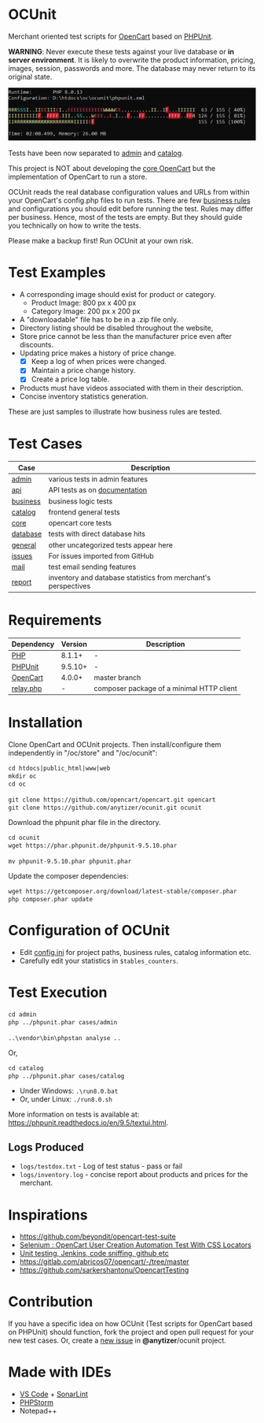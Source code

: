 # OCUnit

Merchant oriented test scripts for [OpenCart](https://github.com/opencart/opencart/) based on [PHPUnit](https://phpunit.de).

__WARNING__: Never execute these tests against your live database or __in server environment__.
It is likely to overwrite the  product information, pricing, images, session, passwords and more.
The database may never return to its original state.

![Sample Output](sample-output.png)

Tests have been now separated to [admin](./admin/cases/admin) and [catalog](catalog/cases/catalog).

This project is NOT about developing the [core OpenCart](https://github.com/opencart/opencart) but the implementation
of OpenCart to run a store.

OCUnit reads the real database configuration values and URLs from within your OpenCart's config.php files to run tests.
There are few [business rules](config.ini) and configurations you should edit before running the test.
Rules may differ per business. Hence, most of the tests are empty.
But they should guide you technically on how to write the tests.

Please make a backup first! Run OCUnit at your own risk.

# Test Examples

* A corresponding image should exist for product or category.
    * Product Image: 800 px x 400 px
    * Category Image: 200 px x 200 px
* A "downloadable" file has to be in a .zip file only.
* Directory listing should be disabled throughout the website,
* Store price cannot be less than the manufacturer price even after discounts.
* Updating price makes a history of price change.
  * [x] Keep a log of when prices were changed.
  * [x] Maintain a price change history.
  * [x] Create a price log table.
* Products must have videos associated with them in their description.
* Concise inventory statistics generation.

These are just samples to illustrate how business rules are tested.

# Test Cases

Case                       | Description
---------------------------|---------------------------------
[admin](admin/cases/admin)       | various tests in admin features
[api](catalog/cases/api)           | API tests as on [documentation](https://docs.opencart.com/en-gb/system/users/api/)
[business](catalog/cases/business) | business logic tests
[catalog](catalog/cases/catalog)   | frontend general tests
[core](catalog/cases/core)         | opencart core tests
[database](catalog/cases/database) | tests with direct database hits
[general](catalog/cases/general)   | other uncategorized tests appear here
[issues](catalog/cases/issues)     | For issues imported from GitHub
[mail](catalog/cases/mail)         | test email sending features
[report](catalog/cases/report)     | inventory and database statistics from merchant's perspectives

# Requirements

Dependency                     | Version                       | Description
-------------------------------|-------------------------------|---------------------
[PHP](https://www.php.net/)    | 8.1.1+                        | -
[PHPUnit](https://phpunit.de/) | 9.5.10+                       | -
[OpenCart](https://github.com/opencart/opencart)               | 4.0.0+ | master branch
[relay.php](https://packagist.org/packages/anytizer/relay.php) | -      | composer package of a minimal HTTP client

# Installation

Clone OpenCart and OCUnit projects. Then install/configure them independently in "/oc/store" and "/oc/ocunit":

    cd htdocs|public_html|www|web
    mkdir oc
    cd oc

    git clone https://github.com/opencart/opencart.git opencart
    git clone https://github.com/anytizer/ocunit.git ocunit

Download the phpunit phar file in the directory.

    cd ocunit
    wget https://phar.phpunit.de/phpunit-9.5.10.phar

    mv phpunit-9.5.10.phar phpunit.phar

Update the composer dependencies:

    wget https://getcomposer.org/download/latest-stable/composer.phar
    php composer.phar update

# Configuration of OCUnit

* Edit [config.ini](config.ini) for project paths, business rules, catalog information etc.
* Carefully edit your statistics in `$tables_counters`.

# Test Execution

    cd admin
    php ../phpunit.phar cases/admin

    ..\vendor\bin\phpstan analyse ..

Or,

    cd catalog
    php ../phpunit.phar cases/catalog

* Under Windows: `.\run8.0.bat`
* Or, under Linux: `./run8.0.sh`

More information on tests is available at: https://phpunit.readthedocs.io/en/9.5/textui.html.

## Logs Produced

* `logs/testdox.txt` - Log of test status - pass or fail
* `logs/inventory.log` - concise report about products and prices for the merchant.

# Inspirations

* https://github.com/beyondit/opencart-test-suite
* [Selenium : OpenCart User Creation Automation Test With CSS Locators](https://www.youtube.com/watch?v=DEwzzZfMYwM)
* [Unit testing, Jenkins, code sniffing, github etc](https://forum.opencart.com/viewtopic.php?t=124532)
* https://gitlab.com/abricos07/opencart/-/tree/master
* https://github.com/sarkershantonu/OpencartTesting

# Contribution

If you have a specific idea on how OCUnit (Test scripts for OpenCart based on PHPUnit) should function, fork the project
and open pull request for your new test cases. Or, create a [new issue](https://github.com/anytizer/ocunit/issues/new)
in __@anytizer__/ocunit project.

# Made with IDEs

* [VS Code](https://code.visualstudio.com/download) + [SonarLint](https://www.sonarlint.org/)
* [PHPStorm](https://www.jetbrains.com/phpstorm/?from=anytizer+ocunit)
* Notepad++